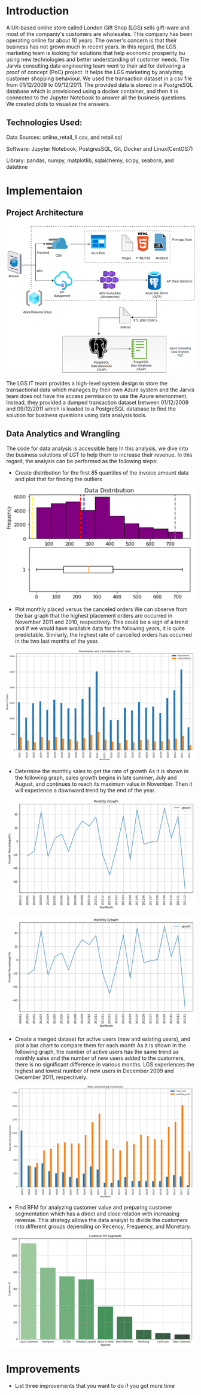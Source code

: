 # Introduction
A UK-based online store called London Gift Shop (LGS) sells gift-ware and most of the companiy's customers are
wholesales. This company has been operating online for about 10 years.
The owner's concern is that their business has not grown much in recent years. In this regard, the LGS marketing team
is looking for solutions that help economic prosperity bu using new technologies and better understanding of customer needs.
The Jarvis consulting data engineering team went to their aid for delivering a proof of concept (PoC) project.
It helps the LGS marketing by analyzing customer shopping behaviour. We used the transaction dataset in a csv file 
from 01/12/2009 to 09/12/2011. The provided data is stored in a PostgreSQL database which is provisioned using a docker 
container, and then it is connected to the Jupyter Notebook to answer all the business questions. We created plots 
to visualize the answers. 
## Technologies Used: 
Data Sources: online_retail_II.csv, and retail.sql

Software: Jupyter Notebook, PostgresSQL, Git, Docker and Linux(CentOS7)

Library: pandas, numpy, matplotlib, sqlalchemy, scipy, seaborn, and datetime
# Implementaion


## Project Architecture
<p align="center">
  <img src="https://github.com/halmasieh/-jarvis_data_eng_HomaAlmasieh/blob/develop/python_data_analytics/assets/Architecture_Data_Analytics.PNG" width="650" height="400" alt=""/>
</p>

The LGS IT team provides a high-level system design to store the transactional data which manages by their own Azure system and
the Jarvis team does not have the access permission to use the Azure environment. Instead, they provided a dumped transaction dataset
between 01/12/2009 and 09/12/2011 which is loaded to a 
PostgreSQL database to find the solution for business questions using data analysis tools.  


## Data Analytics and Wrangling
The code for data analysis is accessible [here](https://github.com/halmasieh/-jarvis_data_eng_HomaAlmasieh/blob/develop/python_data_analytics/python_data_wrangling/retail_data_analytics_wrangling.ipynb)
In this analysis, we dive into the business solutions of LGT to help them to increase their revenue. 
In this regard, the analysis can be performed as the following steps:
- Create distribution for the first 85 quantiles of the invoice amount data and plot that for finding the outliers

<p align="center">
  <img src="https://github.com/halmasieh/-jarvis_data_eng_HomaAlmasieh/blob/develop/python_data_analytics/python_data_wrangling/data/invoice_amount.PNG" width="650" height="300" alt=""/>
</p>

- Plot monthly placed versus the canceled orders
We can observe from the bar graph that the highest placement orders are occurred in November 2011 
and 2010, respectively. This could be a sign of a trend and if we would have available data for the 
following years, it is quite predictable. Similarly, 
the highest rate of cancelled orders has occurred in the two last months of the year.

<p align="center">
  <img src="https://github.com/halmasieh/-jarvis_data_eng_HomaAlmasieh/blob/develop/python_data_analytics/python_data_wrangling/data/placement_vs_canceled.PNG" width="650" height="300" alt=""/>
</p>

- Determine the monthly sales to get the rate of growth
As it is shown in the following graph, sales growth begins in late summer, July and August, and continues to reach its maximum value in November.
Then it will experience a downward trend by the end of the year.

<p align="center">
  <img src="https://github.com/halmasieh/-jarvis_data_eng_HomaAlmasieh/blob/develop/python_data_analytics/python_data_wrangling/data/monthly_growth.PNG" width="650" height="300" alt=""/>
</p>

<p align="center">
  <img src="https://github.com/halmasieh/-jarvis_data_eng_HomaAlmasieh/blob/develop/python_data_analytics/python_data_wrangling/data/monthly_growth.PNG" width="650" height="300" alt=""/>
</p>

- Create a merged dataset for active users (new and  existing users), and plot a bar chart to compare them for each month
As it is shown in the following graph,  the number of active users has the same trend as monthly sales and the number 
of new users added to the customers, there is no significant difference in various months. LGS experiences the highest and 
lowest number of new users in December 2009 and December 2011, respectively. 

<p align="center">
  <img src="https://github.com/halmasieh/-jarvis_data_eng_HomaAlmasieh/blob/develop/python_data_analytics/python_data_wrangling/data/new_users_existing.PNG" width="650" height="300" alt=""/>
</p>

- Find RFM for analyzing customer value and preparing customer segmentation which has a direct and close relation 
with increasing revenue. This strategy allows the data analyst to divide the customers into different groups depending on 
Recency, Frequency, and Monetary. 

<p align="center">
  <img src="https://github.com/halmasieh/-jarvis_data_eng_HomaAlmasieh/blob/develop/python_data_analytics/python_data_wrangling/data/customer_per_segment.PNG" width="650" height="300" alt=""/>
</p>

# Improvements
- List three improvements that you want to do if you got more time